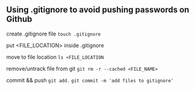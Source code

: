 ## Using .gitignore to avoid pushing passwords on Github
create .gitignore file
`touch .gitignore`

put <FILE_LOCATION> inside .gitignore

move to file location
`ls <FILE_LOCATION`

remove/untrack file from git
`git rm -r --cached <FILE_NAME>`

commit && push
`git add.`
`git commit -m 'add files to gitignore'`
